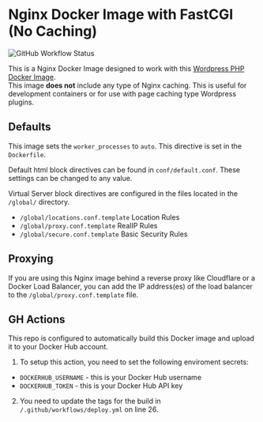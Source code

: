 # Nginx Docker Image with FastCGI (No Caching)

![GitHub Workflow Status](https://img.shields.io/github/workflow/status/eric-mathison/docker-wordpress-nginx-nocache/Build%20Docker%20Image%20and%20Push?style=for-the-badge)

This is a Nginx Docker Image designed to work with this [Wordpress PHP Docker Image](https://github.com/eric-mathison/docker-wordpress-php).  
This image **does not** include any type of Nginx caching. This is useful for development containers or for use with page caching type Wordpress plugins.

## Defaults

This image sets the `worker_processes` to `auto`. This directive is set in the `Dockerfile`.

Default html block directives can be found in `conf/default.conf`. These settings can be changed to any value.

Virtual Server block directives are configured in the files located in the `/global/` directory.

-   `/global/locations.conf.template` Location Rules
-   `/global/proxy.conf.template` RealIP Rules
-   `/global/secure.conf.template` Basic Security Rules

## Proxying

If you are using this Nginx image behind a reverse proxy like Cloudflare or a Docker Load Balancer, you can add the IP address(es) of the load balancer to the `/global/proxy.conf.template` file.

## GH Actions

This repo is configured to automatically build this Docker image and upload it to your Docker Hub account.

1. To setup this action, you need to set the following enviroment secrets:

-   `DOCKERHUB_USERNAME` - this is your Docker Hub username
-   `DOCKERHUB_TOKEN` - this is your Docker Hub API key

2. You need to update the tags for the build in `/.github/workflows/deploy.yml` on line 26.

